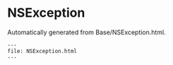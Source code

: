 
# NSException

Automatically generated from Base/NSException.html.

``` {raw} html
---
file: NSException.html
---
```
